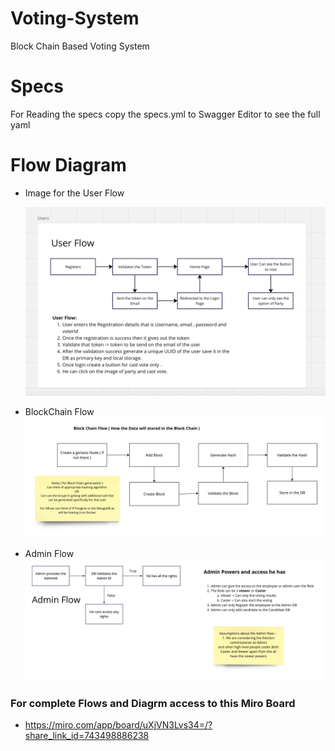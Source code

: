 # Voting-System

Block Chain Based Voting System

# Specs

For Reading the specs copy the specs.yml to Swagger Editor to see the full yaml

# Flow Diagram

- Image for the User Flow

  ![Alt Text](/flow-images/User-Flow.png)

- BlockChain Flow
  ![Alt Text](/flow-images/Voting%20System%20-%20Block%20Chain%20Flow.jpg)

- Admin Flow 
    ![Alt Text](/flow-images/Voting%20System%20-%20Admin%20Flow.jpeg)

### For complete Flows and Diagrm access to this Miro Board

- https://miro.com/app/board/uXjVN3Lvs34=/?share_link_id=743498886238
